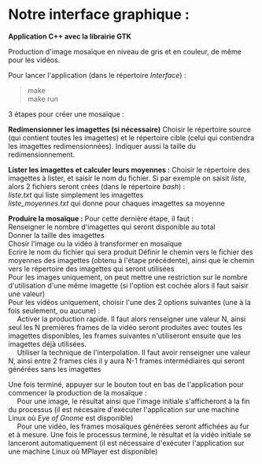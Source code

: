 # Notre interface graphique :
**Application C++ avec la librairie GTK**

Production d'image mosaïque en niveau de gris et en couleur, de même pour les vidéos.  

Pour lancer l'application (dans le répertoire *Interface*) :
> make  
> make run

3 étapes pour créer une mosaïque :  

**Redimensionner les imagettes (si nécessaire)**
Choisir le répertoire source (qui contient toutes les imagettes) et le répertoire cible (celui qui contiendra les imagettes redimensionnées). Indiquer aussi la taille du redimensionnement.  


**Lister les imagettes et calculer leurs moyennes :**
Choisir le répertoire des imagettes à lister, et saisir le nom du fichier. Si par exemple on saisit *liste*, alors 2 fichiers seront crées (dans le répertoire *bash*) :  
*liste.txt* qui liste simplement les imagettes  
*liste_moyennes.txt* qui donne pour chaques imagettes sa moyenne  

**Produire la mosaïque :**
Pour cette dernière étape, il faut :  
Renseigner le nombre d'imagettes qui seront disponible au total  
Donner la taille des imagettes  
Chosir l'image ou la vidéo à transformer en mosaïque  
Ecrire le nom du fichier qui sera produit
Définir le chemin vers le fichier des moyennes des imagettes (obtenu à l'étape précédente), ainsi que le chemin vers le répertoire des imagettes qui seront utilisées  
Pour les images uniquement, on peut mettre une restriction sur le nombre d'utilisation d'une même imagette (si l'option est cochée alors il faut saisir une valeur)  
Pour les vidéos uniquement, choisir l'une des 2 options suivantes (une à la fois seulement, ou aucune) :  
&emsp; Activer la production rapide. Il faut alors renseigner une valeur N, ainsi seul les N premières frames de la vidéo seront produites avec toutes les imagettes disponibles, les frames suivantes n'utiliseront ensuite que les imagettes déjà utilisées.  
&emsp; Utiliser la technique de l'interpolation. Il faut avoir renseigner une valeur N, ainsi entre 2 frames clés il y aura N-1 frames intermédiaires qui seront générées sans les imagettes  

Une fois terminé, appuyer sur le bouton tout en bas de l'application pour commencer la production de la mosaïque :  
&emsp; Pour une image, le résultat ainsi que l'image initiale s'afficheront à la fin du processus (il est nécesaire d'exécuter l'application sur une machine Linux où *Eye of Gnome* est disponible)  
&emsp; Pour une vidéo, les frames mosaïques générées seront affichées au fur et à mesure. Une fois le processus terminé, le résultat et la vidéo initiale se lanceront automatiquement (il est nécessaire d'exécuter l'application sur une machine Linux où MPlayer est disponible)  
